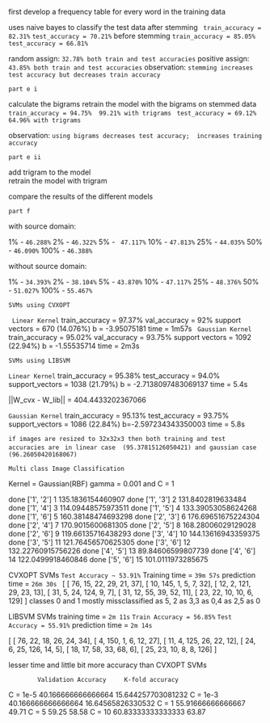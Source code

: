 first develop a frequency table for every word in the training data

uses naive bayes to classify the test data
after stemming
`` train_accuracy = 82.31%``
`` test_accuracy = 70.21% ``
before stemming
``train_accuracy = 85.05%``
``test_accuracy = 66.81%``

random assign: `` 32.78% both train and test accuracies ``
positive assign: `` 43.85% both train and test accuracies``
observation: ``stemming increases test accuracy but decreases train accuracy``

```
part e i
```
calculate the bigrams
retrain the model with the bigrams on stemmed data
``train_accuracy = 94.75%  99.21% with trigrams ``
``test_accuracy = 69.12% 64.96% with trigrams ``


observation: `` using bigrams decreases test accuracy;  increases training accuracy ``

```
part e ii
```
add trigram to the model  
retrain the model with trigram

compare the results of the different models


```
part f
```



with source domain:

1% - `` 46.288% ``
2% - `` 46.322% ``
5% - `` 47.117%``
10% - `` 47.813% ``
25% - `` 44.035% ``
50% - `` 46.090% ``
100% - `` 46.388% ``

without source domain:

1% - `` 34.393% ``
2% - `` 38.104% ``
5% - `` 43.870% ``
10% - `` 47.117% ``
25% - `` 48.376% ``
50% - `` 51.027% ``
100% - `` 55.467% ``



`` SVMs using CVXOPT ``

`` Linear Kernel``
train_accuracy  = 97.37%
val_accuracy    = 92%
support vectors = 670 (14.076%)
b = -3.95075181
time  = 1m57s
`` Gaussian Kernel``
train_accuracy  = 95.02%
val_accuracy    = 93.75%
support vectors = 1092 (22.94%)
b = -1.55535714
time  = 2m3s


`` SVMs using LIBSVM ``

`` Linear Kernel ``
train_accuracy  = 95.38%
test_accuracy   = 94.0%
support_vectors = 1038 (21.79%)
b = -2.7138097483069137
time = 5.4s

||W_cvx - W_lib|| = 404.4433202367066

`` Gaussian Kernel ``
train_accuracy  = 95.13%
test_accuracy   = 93.75%
support_vectors = 1086 (22.84%)
b=-2.597234343350003
time = 5.8s

` if images are resized to 32x32x3 then both training and test accuracies are  `
    `in linear case  (95.37815126050421) and gaussian case (96.26050420168067) `

` Multi class Image Classification `

Kernel = Gaussian(RBF) gamma = 0.001 and C = 1

done ['1', '2'] 1 135.1836154460907
done ['1', '3'] 2 131.8402819633484
done ['1', '4'] 3 114.09448575973511
done ['1', '5'] 4 133.39053058624268
done ['1', '6'] 5 160.38148474693298
done ['2', '3'] 6 176.69651675224304
done ['2', '4'] 7 170.9015600681305
done ['2', '5'] 8 168.28006029129028
done ['2', '6'] 9 119.66135716438293
done ['3', '4'] 10 144.13616943359375
done ['3', '5'] 11 121.76456570625305
done ['3', '6'] 12 132.22760915756226
done ['4', '5'] 13 89.84606599807739
done ['4', '6'] 14 122.0499918460846
done ['5', '6'] 15 101.0111973285675


CVXOPT SVMs
`` Test Accuracy ~ 53.91% ``
Training time = ` 39m 57s `
prediction time = `26m 30s `
[
    [ 76,  15,  22,  29,  21,  37],
    [ 10, 145,   1,   5,   7,  32],
    [ 12,   2, 121,  29,  23,  13],
    [ 31,   5,  24, 124,   9,   7],
    [ 31,  12,  55,  39,  52,  11],
    [ 23,  22,  10,  10,   6, 129]
]
classes 0 and 1 mostly missclassified as 5, 2 as 3,3 as 0,4 as 2,5 as 0 


LIBSVM SVMs
training time = ` 2m 11s `
`` Train Accuracy = 56.85% ``
`` Test Accuracy = 55.91% ``
prediction time = ` 2m 14s `

[
    [ 76,  22,  18,  26,  24,  34],
    [  4, 150,   1,   6,  12,  27],
    [ 11,   4, 125,  26,  22,  12],
    [ 24,   6,  25, 126,  14,   5],
    [ 18,  17,  58,  33,  68,   6],
    [ 25,  23,  10,   8,   8, 126]
]

lesser time and little bit more accuracy than CVXOPT SVMs



            Validation Accuracy     K-fold accuracy

C = 1e-5    40.166666666666664      15.644257703081232
C = 1e-3    40.166666666666664      16.64565826330532
C = 1       55.91666666666667       49.71
C = 5       59.25                   58.58
C = 10      60.83333333333333       63.87